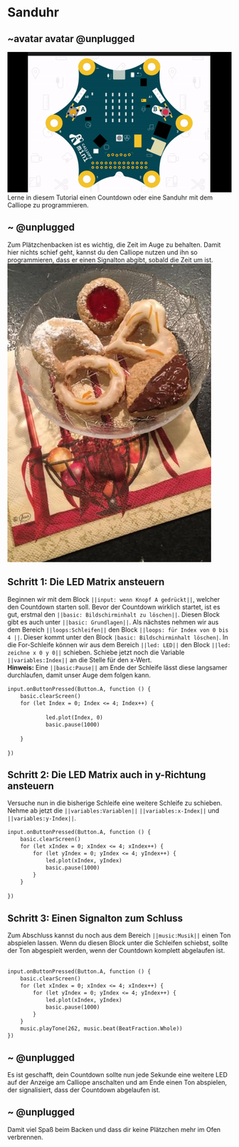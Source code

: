 # Sanduhr
## ~avatar avatar @unplugged
![Sanduhr](https://github.com/r00b1nh00d/Sanduhr/blob/master/Sanduhr.gif?raw=true) <br>
Lerne in diesem Tutorial einen Countdown oder eine Sanduhr mit dem Calliope zu programmieren.


## ~ @unplugged
Zum Plätzchenbacken ist es wichtig, die Zeit im Auge zu behalten. Damit hier nichts schief geht, kannst du den Calliope nutzen und ihn so programmieren, dass er einen Signalton abgibt, sobald die Zeit um ist. <br>
![Kekse](https://github.com/r00b1nh00d/Sanduhr/blob/master/Kekse4.jpg?raw=true)

## Schritt 1: Die LED Matrix ansteuern
Beginnen wir mit dem Block ``||input: wenn Knopf A gedrückt||``, welcher den Countdown starten soll. Bevor der Countdown wirklich startet, ist es gut, erstmal den  ``||basic: Bildschirminhalt zu löschen||``. Diesen Block gibt es auch unter ``||basic: Grundlagen||``.
Als nächstes nehmen wir aus dem Bereich ``||loops:Schleifen||`` den Block ``||loops: für Index von 0 bis 4 ||``. Dieser kommt unter den Block ``|basic: Bildschirminhalt löschen|``. In die For-Schleife können wir aus dem Bereich ``||led: LED||`` den Block ``||led: zeichne x 0 y 0||`` schieben.
Schiebe jetzt noch die Variable ``||variables:Index||`` an die Stelle für den x-Wert. <br>
**Hinweis:** Eine ``||basic:Pause||`` am Ende der Schleife lässt diese langsamer durchlaufen, damit unser Auge dem folgen kann.

```blocks
input.onButtonPressed(Button.A, function () {
    basic.clearScreen()
    for (let Index = 0; Index <= 4; Index++) {
        
            led.plot(Index, 0)
            basic.pause(1000)
        
    }
  
})
```

## Schritt 2: Die LED Matrix auch in y-Richtung ansteuern
Versuche nun in die bisherige Schleife eine weitere Schleife zu schieben. Nehme ab jetzt die ``||variables:Variablen||`` ``||variables:x-Index||`` und ``||variables:y-Index||``. 
```blocks
input.onButtonPressed(Button.A, function () {
    basic.clearScreen()
    for (let xIndex = 0; xIndex <= 4; xIndex++) {
        for (let yIndex = 0; yIndex <= 4; yIndex++) {
            led.plot(xIndex, yIndex)
            basic.pause(1000)
        }
    }

})
```

## Schritt 3: Einen Signalton zum Schluss
Zum Abschluss kannst du noch aus dem Bereich ``||music:Musik||`` einen Ton abspielen lassen. Wenn du diesen Block unter die Schleifen schiebst, sollte der Ton abgespielt werden, wenn der Countdown komplett abgelaufen ist.

```blocks

input.onButtonPressed(Button.A, function () {
    basic.clearScreen()
    for (let xIndex = 0; xIndex <= 4; xIndex++) {
        for (let yIndex = 0; yIndex <= 4; yIndex++) {
            led.plot(xIndex, yIndex)
            basic.pause(1000)
        }
    }
    music.playTone(262, music.beat(BeatFraction.Whole))
})

```

## ~ @unplugged 

Es ist geschafft, dein Countdown sollte nun jede Sekunde eine weitere LED auf der Anzeige am Calliope anschalten und am Ende einen Ton abspielen, der signalisiert, dass der Countdown abgelaufen ist.

## ~ @unplugged 
Damit viel Spaß beim Backen und dass dir keine Plätzchen mehr im Ofen verbrennen.

